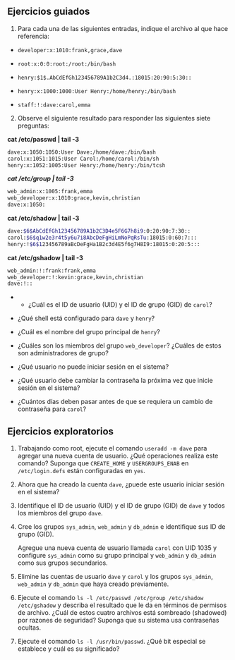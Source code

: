 ## Ejercicios guiados

1. Para cada una de las siguientes entradas, indique el archivo al que hace referencia:

-   `developer:x:1010:frank,grace,dave`
    
-   `root:x:0:0:root:/root:/bin/bash`
    
-   `henry:$1$.AbCdEfGh123456789A1b2C3d4.:18015:20:90:5:30::`
    
-   `henry:x:1000:1000:User Henry:/home/henry:/bin/bash`
    
-   `staff:!:dave:carol,emma`

2. Observe el siguiente resultado para responder las siguientes siete preguntas:


**cat /etc/passwd | tail -3**
```bash
dave:x:1050:1050:User Dave:/home/dave:/bin/bash
carol:x:1051:1015:User Carol:/home/carol:/bin/sh
henry:x:1052:1005:User Henry:/home/henry:/bin/tcsh
```
***cat /etc/group | tail -3***
```bash
web_admin:x:1005:frank,emma
web_developer:x:1010:grace,kevin,christian
dave:x:1050:
```
**cat /etc/shadow | tail -3**
```bash
dave:$6$AbCdEfGh123456789A1b2C3D4e5F6G7h8i9:0:20:90:7:30::
carol:$6$q1w2e3r4t5y6u7i8AbcDeFgHiLmNoPqRsTu:18015:0:60:7:::
henry:!$6$123456789aBcDeFgHa1B2c3d4E5f6g7H8I9:18015:0:20:5:::
```
**cat /etc/gshadow | tail -3**
```bash
web_admin:!:frank:frank,emma
web_developer:!:kevin:grace,kevin,christian
dave:!::
```

-   -   ¿Cuál es el ID de usuario (UID) y el ID de grupo (GID) de  `carol`?
        
    
-   ¿Qué shell está configurado para  `dave`  y  `henry`?
    
-   ¿Cuál es el nombre del grupo principal de  `henry`?
    
-   ¿Cuáles son los miembros del grupo  `web_developer`? ¿Cuáles de estos son administradores de grupo?
    
-   ¿Qué usuario no puede iniciar sesión en el sistema?
    
-   ¿Qué usuario debe cambiar la contraseña la próxima vez que inicie sesión en el sistema?
    
-   ¿Cuántos días deben pasar antes de que se requiera un cambio de contraseña para  `carol`?

## Ejercicios exploratorios

1.  Trabajando como root, ejecute el comando  `useradd -m dave`  para agregar una nueva cuenta de usuario. ¿Qué operaciones realiza este comando? Suponga que  `CREATE_HOME`  y  `USERGROUPS_ENAB`  en  `/etc/login.defs`  están configuradas en  `yes`.
    
2.  Ahora que ha creado la cuenta  `dave`, ¿puede este usuario iniciar sesión en el sistema?
    
3.  Identifique el ID de usuario (UID) y el ID de grupo (GID) de  `dave`  y todos los miembros del grupo  `dave`.
    
4.  Cree los grupos  `sys_admin`,  `web_admin`  y  `db_admin`  e identifique sus ID de grupo (GID).
    
    Agregue una nueva cuenta de usuario llamada `carol` con UID 1035 y configure `sys_admin` como su grupo principal y `web_admin` y `db_admin` como sus grupos secundarios.
    
5.  Elimine las cuentas de usuario  `dave`  y  `carol`  y los grupos  `sys_admin`,  `web_admin`  y  `db_admin`  que haya creado previamente.
    
6.  Ejecute el comando  `ls -l /etc/passwd /etc/group /etc/shadow /etc/gshadow`  y describa el resultado que le da en términos de permisos de archivo. ¿Cuál de estos cuatro archivos está sombreado (shadowed) por razones de seguridad? Suponga que su sistema usa contraseñas ocultas.
    
7.  Ejecute el comando  `ls -l /usr/bin/passwd`. ¿Qué bit especial se establece y cuál es su significado?	
